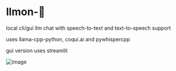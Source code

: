 # llmon-:pie:

local cli/gui llm chat with speech-to-text and text-to-speech support

uses llama-cpp-python, coqui.ai and pywhispercpp

gui version uses streamlit

![image](https://github.com/3eeps/llmon-py/assets/55860052/ebb0e269-78e3-4c9f-bb95-c2ae02fe6db5)
